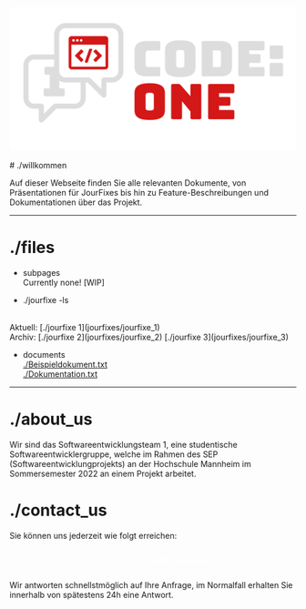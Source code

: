 <script src="https://kit.fontawesome.com/1028ae0f5b.js" crossorigin="anonymous"></script>
<p align="center">
    <img src="assets/images/codeone-logo-white.svg" width=512 heigth=256 />
</p>
# ./willkommen

Auf dieser Webseite finden Sie alle relevanten Dokumente, von Präsentationen für JourFixes bis hin zu Feature-Beschreibungen und Dokumentationen über das Projekt.
  
* * *  
  
# ./files  

* subpages  
Currently none! [WIP]

* ./jourfixe -ls  
<br />
Aktuell:  
[./jourfixe 1](jourfixes/jourfixe_1)  
<br />
Archiv:  
[./jourfixe 2](jourfixes/jourfixe_2)  
[./jourfixe 3](jourfixes/jourfixe_3)

* documents  
[./Beispieldokument.txt](assets/documents/example.txt)  
[./Dokumentation.txt](assets/documents/example.txt)  
  
* * *  
  
# ./about_us
Wir sind das Softwareentwicklungsteam 1, eine studentische Softwareentwicklergruppe, welche im Rahmen des SEP (Softwareentwicklungprojekts) an der Hochschule Mannheim im Sommersemester 2022 an einem Projekt arbeitet.
  
# ./contact_us

Sie können uns jederzeit wie folgt erreichen:  
<p align="center">
    <a href="mailto:support@codeone.space?subject=Anfrage%20zum%20SEP%20-%20" style="font-size:35px; text-decoration: none; color: white;"><i class="fa-solid fa-envelope"></i><span style="font-size: 16px; text-decoration: none; position:relative;top:-8px; left: 13px; text-decoration:underline;">support@codeone.space</span></a>
</p>

Wir antworten schnellstmöglich auf Ihre Anfrage, im Normalfall erhalten Sie innerhalb von spätestens 24h eine Antwort.
